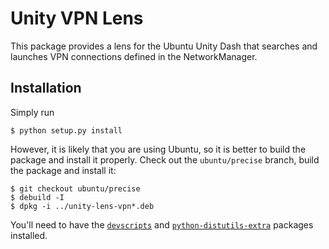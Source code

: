 Unity VPN Lens
==============

This package provides a lens for the Ubuntu Unity Dash that searches and
launches VPN connections defined in the NetworkManager.

Installation
------------

Simply run

    $ python setup.py install

However, it is likely that you are using Ubuntu, so it is better to build the
package and install it properly. Check out the `ubuntu/precise` branch, build
the package and install it:

    $ git checkout ubuntu/precise
    $ debuild -I
    $ dpkg -i ../unity-lens-vpn*.deb

You'll need to have the [`devscripts`](http://apt.ubuntu.com/p/devscripts) and
[`python-distutils-extra`](http://apt.ubuntu.com/p/python-distutils-extra)
packages installed.
